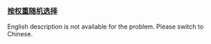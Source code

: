 ### [按权重随机选择](https://leetcode.com/problems/cuyjEf)

<p>English description is not available for the problem. Please switch to Chinese.</p>
